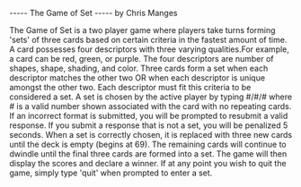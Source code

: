 ----- The Game of Set -----
by Chris Manges

The Game of Set is a two player game where players take turns forming 'sets' of three cards based on certain criteria in the fastest amount of time. A card possesses four descriptors with three varying qualities.For example, a card can be red, green, or purple. The four descriptors are number of shapes, shape, shading, and color. Three cards form a set when each descriptor matches the other two OR when each descriptor is unique amongst the other two. Each descriptor must fit this criteria to be considered a set. A set is chosen by the active player by typing
#/#/#
where # is a valid number shown associated with the card with no repeating cards. If an incorrect format is submitted, you will be prompted to resubmit a valid response. If you submit a response that is not a set, you will be penalized 5 seconds. When a set is correctly chosen, it is replaced with three new cards until the deck is empty (begins at 69). The remaining cards will continue to dwindle until the final three cards are formed into a set. The game will then display the scores and declare a winner. If at any point you wish to quit the game, simply type 'quit' when prompted to enter a set.
